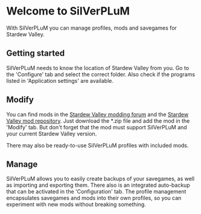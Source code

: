# Welcome to SilVerPLuM
With SilVerPLuM you can manage profiles, mods and savegames for Stardew Valley.

## Getting started

SilVerPLuM needs to know the location of Stardew Valley from you. Go to the 'Configure' tab and select the correct folder. Also check if the programs listed in 'Application settings' are available.

## Modify

You can find mods in the [Stardew Valley modding forum](http://community.playstarbound.com/forums/mods.215/) and the [Stardew Valley mod repository](http://community.playstarbound.com/resources/categories/stardew-valley.22/). Just download the \*.zip file and add the mod in the 'Modify' tab.
But don't forget that the mod must support SilVerPLuM and your current Stardew Valley version.

There may also be ready-to-use SilVerPLuM profiles with included mods.

## Manage

SilVerPLuM allows you to easily create backups of your savegames, as well as importing and exporting them. There also is an integrated auto-backup that can be activated in the 'Configuration' tab. The profile management encapsulates savegames and mods into their own profiles, so you can experiment with new mods without breaking something.

